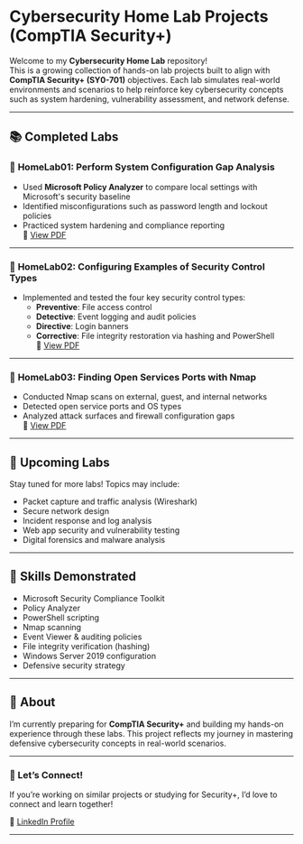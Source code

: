 # Cybersecurity Home Lab Projects (CompTIA Security+)

Welcome to my **Cybersecurity Home Lab** repository!  
This is a growing collection of hands-on lab projects built to align with **CompTIA Security+ (SY0-701)** objectives. Each lab simulates real-world environments and scenarios to help reinforce key cybersecurity concepts such as system hardening, vulnerability assessment, and network defense.

---

## 📚 Completed Labs

### 🧩 **HomeLab01: Perform System Configuration Gap Analysis**
- Used **Microsoft Policy Analyzer** to compare local settings with Microsoft's security baseline
- Identified misconfigurations such as password length and lockout policies
- Practiced system hardening and compliance reporting  
  📄 [View PDF](https://github.com/mdwara/Cybersecurity-home-lab-projects/blob/main/HomeLab01-PerformSystemConfigurationGapAnalysis.pdf)


---

### 🧩 **HomeLab02: Configuring Examples of Security Control Types**
- Implemented and tested the four key security control types:
  - **Preventive**: File access control
  - **Detective**: Event logging and audit policies
  - **Directive**: Login banners
  - **Corrective**: File integrity restoration via hashing and PowerShell  
📄 [View PDF](https://github.com/mdwara/Cybersecurity-home-lab-projects/blob/main/HomeLab02-ConfiguringExamples_ofSecurityControlTypes.pdf)

---

### 🧩 **HomeLab03: Finding Open Services Ports with Nmap**
- Conducted Nmap scans on external, guest, and internal networks
- Detected open service ports and OS types
- Analyzed attack surfaces and firewall configuration gaps  
📄 [View PDF](https://github.com/mdwara/Cybersecurity-home-lab-projects/blob/main/Lab%2003-Finding_Open_Services_Ports.pdf)

---

## 🚧 Upcoming Labs
Stay tuned for more labs! Topics may include:
- Packet capture and traffic analysis (Wireshark)
- Secure network design
- Incident response and log analysis
- Web app security and vulnerability testing
- Digital forensics and malware analysis

---

## 🧠 Skills Demonstrated
- Microsoft Security Compliance Toolkit
- Policy Analyzer
- PowerShell scripting
- Nmap scanning
- Event Viewer & auditing policies
- File integrity verification (hashing)
- Windows Server 2019 configuration
- Defensive security strategy

---

## 📌 About
I’m currently preparing for **CompTIA Security+** and building my hands-on experience through these labs. This project reflects my journey in mastering defensive cybersecurity concepts in real-world scenarios.

---

### 🤝 Let’s Connect!
If you’re working on similar projects or studying for Security+, I’d love to connect and learn together!

📎 [LinkedIn Profile](https://www.linkedin.com/in/kutbulmwara) 

---


